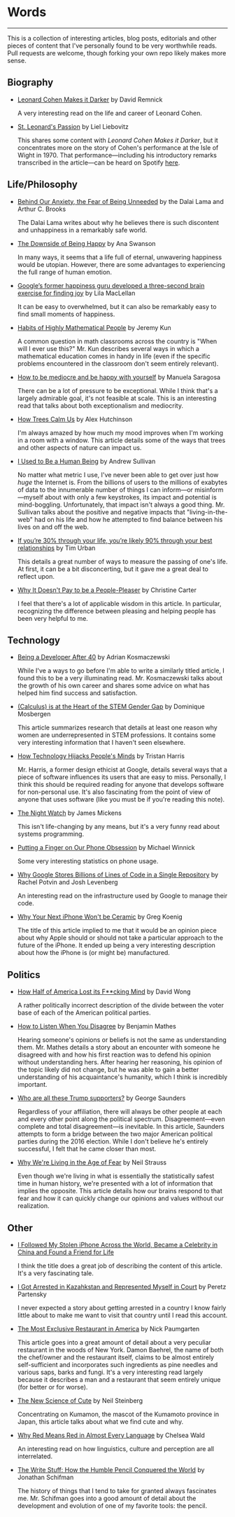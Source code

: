 # Words

---

This is a collection of interesting articles, blog posts, editorials and other
pieces of content that I've personally found to be very worthwhile reads. Pull
requests are welcome, though forking your own repo likely makes more sense.

## Biography

* [Leonard Cohen Makes it
    Darker](http://www.newyorker.com/magazine/2016/10/17/leonard-cohen-makes-it-darker)
    by David Remnick

    A very interesting read on the life and career of Leonard Cohen.

* [St. Leonard's
    Passion](http://www.tabletmag.com/jewish-arts-and-culture/music/89715/leonard)
    by Liel Liebovitz

    This shares some content with *Leonard Cohen Makes it Darker*, but it
    concentrates more on the story of Cohen's performance at the Isle of Wight
    in 1970. That performance—including his introductory remarks transcribed in
    the article—can be heard on Spotify
    [here](https://open.spotify.com/album/30juFhWr8RPtDT75soYnJb).

## Life/Philosophy

* [Behind Our Anxiety, the Fear of Being
    Unneeded](http://www.nytimes.com/2016/11/04/opinion/dalai-lama-behind-our-anxiety-the-fear-of-being-unneeded.html?_r=0)
    by the Dalai Lama and Arthur C. Brooks

    The Dalai Lama writes about why he believes there is such discontent and
    unhappiness in a remarkably safe world.

* [The Downside of Being
    Happy](https://www.washingtonpost.com/news/wonk/wp/2016/07/25/why-happiness-might-be-getting-in-the-way-of-your-artistic-brilliance/)
    by Ana Swanson

    In many ways, it seems that a life full of eternal, unwavering happiness
    would be utopian. However, there are some advantages to experiencing the
    full range of human emotion.

* [Google’s former happiness guru developed a three-second brain exercise for
    finding joy](http://qz.com/818998/googles-former-happiness-guru-developed-a-three-second-brain-exercise-for-finding-joy/)
    by Lila MacLellan

    It can be easy to overwhelmed, but it can also be remarkably easy to find
    small moments of happiness.

* [Habits of Highly Mathematical
    People](https://medium.com/@jeremyjkun/habits-of-highly-mathematical-people-b719df12d15e#.nznvwv7cj)
    by Jeremy Kun

    A common question in math classrooms across the country is "When will I ever
    use this?" Mr. Kun describes several ways in which a mathematical education
    comes in handy in life (even if the specific problems encountered in the
    classroom don't seem entirely relevant).

* [How to be mediocre and be happy with
    yourself](http://www.bbc.com/news/business-37108240) by Manuela Saragosa

    There can be a lot of pressure to be exceptional. While I think that's a
    largely admirable goal, it's not feasible at scale. This is an interesting
    read that talks about both exceptionalism and mediocrity.

* [How Trees Calm
    Us](http://www.newyorker.com/tech/elements/what-is-a-tree-worth) by Alex
    Hutchinson

    I'm always amazed by how much my mood improves when I'm working in a room
    with a window. This article details some of the ways that trees and other
    aspects of nature can impact us.

* [I Used to Be a Human
    Being](http://nymag.com/selectall/2016/09/andrew-sullivan-technology-almost-killed-me.html)
    by Andrew Sullivan

    No matter what metric I use, I've never been able to get over just how
    *huge* the Internet is. From the billions of users to the millions of
    exabytes of data to the innumerable number of things I can inform—or
    misinform—myself about with only a few keystrokes, its impact and
    potential is mind-boggling. Unfortunately, that impact isn't always a good
    thing. Mr. Sullivan talks about the positive and negative impacts that
    "living-in-the-web" had on his life and how he attempted to find balance
    between his lives on and off the web.

* [If you’re 30% through your life, you’re likely 90% through your best
    relationships](http://qz.com/572284/the-tail-end/?utm_source=parVC) by Tim
    Urban

    This details a great number of ways to measure the passing of one's life. At
    first, it can be a bit disconcerting, but it gave me a great deal to reflect
    upon.

* [Why It Doesn't Pay to be a
    People-Pleaser](http://greatergood.berkeley.edu/article/item/why_it_doesnt_pay_to_be_a_people_pleaser)
    by Christine Carter

    I feel that there's a lot of applicable wisdom in this article. In
    particular, recognizing the difference between pleasing and helping people
    has been very helpful to me.

## Technology

* [Being a Developer After
    40](https://medium.freecodecamp.com/being-a-developer-after-40-3c5dd112210c#.ez548ytd9)
    by Adrian Kosmaczewski

    While I've a ways to go before I'm able to write a similarly titled article,
    I found this to be a very illuminating read. Mr. Kosmaczewski talks about
    the growth of his own career and shares some advice on what has helped him
    find success and satisfaction.

* [(Calculus) is at the Heart of the STEM Gender
    Gap](http://www.huffingtonpost.com/entry/calculus-stem-gender-gap_us_57a1b9eee4b0e2e15eb7df83)
    by Dominique Mosbergen

    This article summarizes research that details at least one reason why women
    are underrepresented in STEM professions. It contains some very interesting
    information that I haven't seen elsewhere.

* [How Technology Hijacks People's
    Minds](https://medium.com/swlh/how-technology-hijacks-peoples-minds-from-a-magician-and-google-s-design-ethicist-56d62ef5edf3#.r3d5qvcto)
    by Tristan Harris

    Mr. Harris, a former design ethicist at Google, details several ways that a
    piece of software influences its users that are easy to miss. Personally, I
    think this should be required reading for anyone that develops software for
    non-personal use. It's also fascinating from the point of view of anyone
    that uses software (like you must be if you're reading this note).

* [The Night
    Watch](http://scholar.harvard.edu/files/mickens/files/thenightwatch.pdf) by
    James Mickens

    This isn't life-changing by any means, but it's a very funny read about
    systems programming.

* [Putting a Finger on Our Phone
    Obsession](https://blog.dscout.com/mobile-touches) by Michael Winnick

    Some very interesting statistics on phone usage.

* [Why Google Stores Billions of Lines of Code in a Single
    Repository](http://cacm.acm.org/magazines/2016/7/204032-why-google-stores-billions-of-lines-of-code-in-a-single-repository/fulltext)
    by Rachel Potvin and Josh Levenberg

    An interesting read on the infrastructure used by Google to manage their
    code.

* [Why Your Next iPhone Won't be
    Ceramic](http://atomicdelights.com/blog/why-your-next-iphone-wont-be-ceramic)
    by Greg Koenig

    The title of this article implied to me that it would be an opinion piece
    about why Apple should or should not take a particular approach to the
    future of the iPhone. It ended up being a very interesting description about
    how the iPhone is (or might be) manufactured.

## Politics

* [How Half of America Lost its F**cking
    Mind](http://www.cracked.com/blog/6-reasons-trumps-rise-that-no-one-talks-about/)
    by David Wong

    A rather politically incorrect description of the divide between the voter
    base of each of the American political parties.

* [How to Listen When You
    Disagree](http://urbanconfessional.org/blog/howtodisagree) by Benjamin
    Mathes

    Hearing someone's opinions or beliefs is not the same as understanding them.
    Mr. Mathes details a story about an encounter with someone he disagreed with
    and how his first reaction was to defend his opinion without understanding
    hers. After hearing her reasoning, his opinion of the topic likely did not
    change, but he was able to gain a better understanding of his acquaintance's
    humanity, which I think is incredibly important.

* [Who are all these Trump
    supporters?](http://www.newyorker.com/magazine/2016/07/11/george-saunders-goes-to-trump-rallies)
    by George Saunders

    Regardless of your affiliation, there will always be other people at each
    and every other point along the political spectrum. Disagreement—even
    complete and total disagreement—is inevitable. In this article, Saunders
    attempts to form a bridge between the two major American political parties
    during the 2016 election. While I don't believe he's entirely successful, I
    felt that he came closer than most.

* [Why We're Living in the Age of
    Fear](http://www.rollingstone.com/politics/features/why-were-living-in-the-age-of-fear-w443554)
    by Neil Strauss

    Even though we're living in what is essentially the statistically safest
    time in human history, we're presented with a lot of information that
    implies the opposite. This article details how our brains respond to that
    fear and how it can quickly change our opinions and values without our
    realization.

## Other

* [I Followed My Stolen iPhone Across the World, Became a Celebrity in China and
    Found a Friend for
    Life](https://www.buzzfeed.com/mjs538/i-followed-my-stolen-iphone-across-the-world-became-a-celebr?utm_term=.yjyAkzOkz#.agDMqO3qO)

    I think the title does a great job of describing the content of this
    article. It's a very fascinating tale.

* [I Got Arrested in Kazahkstan and Represented Myself in
    Court](https://medium.com/art-marketing/i-got-arrested-in-kazakhstan-and-represented-myself-in-court-d3764fb738f1#.od05gh27x)
    by Peretz Partensky

    I never expected a story about getting arrested in a country I know fairly
    little about to make me want to visit that country until I read this
    account.

* [The Most Exclusive Restaurant in
    America](http://www.newyorker.com/magazine/2016/08/29/damon-baehrel-the-most-exclusive-restaurant-in-america?intcid=mod-most-popular)
    by Nick Paumgarten

    This article goes into a great amount of detail about a very peculiar
    restaurant in the woods of New York. Damon Baehrel, the name of both the
    chef/owner and the restaurant itself, claims to be almost entirely
    self-sufficient and incorporates such ingredients as pine needles and
    various saps, barks and fungi. It's a very interesting read largely because
    it describes a man and a restaurant that seem entirely unique (for better or
    for worse).

* [The New Science of
    Cute](https://www.theguardian.com/world/2016/jul/19/kumamon-the-new-science-of-cute)
    by Neil Steinberg

    Concentrating on Kumamon, the mascot of the Kumamoto province in Japan, this
    article talks about what we find cute and why.

* [Why Red Means Red in Almost Every
    Language](http://nautil.us/issue/26/color/why-red-means-red-in-almost-every-language)
    by Chelsea Wald

    An interesting read on how linguistics, culture and perception are all
    interrelated.

* [The Write Stuff: How the Humble Pencil Conquered the
    World](http://www.popularmechanics.com/technology/a21567/history-of-the-pencil/)
    by Jonathan Schifman

    The history of things that I tend to take for granted always fascinates me.
    Mr. Schifman goes into a good amount of detail about the development and
    evolution of one of my favorite tools: the pencil.
